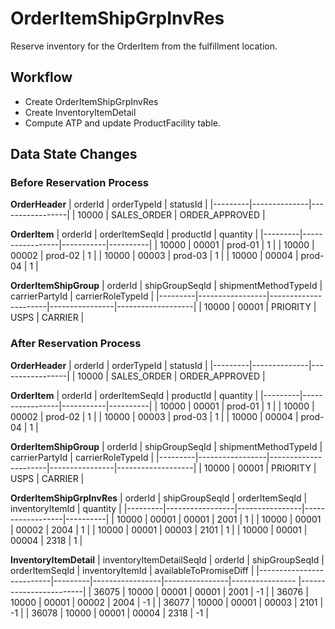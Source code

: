 # **OrderItemShipGrpInvRes**
Reserve inventory for the OrderItem from the fulfillment location. 

## Workflow
- Create OrderItemShipGrpInvRes
- Create InventoryItemDetail
- Compute ATP and update ProductFacility table. 

## Data State Changes

### Before Reservation Process

**OrderHeader**
| orderId | orderTypeId | statusId        |
|---------|--------------|-----------------|
| 10000   | SALES_ORDER  | ORDER_APPROVED  |

**OrderItem**
| orderId | orderItemSeqId | productId | quantity |
|---------|-----------------|-----------|----------|
| 10000   | 00001           | prod-01   | 1        |
| 10000   | 00002           | prod-02   | 1        |
| 10000   | 00003           | prod-03   | 1        |
| 10000   | 00004           | prod-04   | 1        |

**OrderItemShipGroup**
| orderId | shipGroupSeqId | shipmentMethodTypeId | carrierPartyId | carrierRoleTypeId |
|---------|-----------------|----------------------|----------------|-------------------|
| 10000   | 00001           | PRIORITY             | USPS           | CARRIER           |

### After Reservation Process

**OrderHeader**
| orderId | orderTypeId | statusId        |
|---------|--------------|-----------------|
| 10000   | SALES_ORDER  | ORDER_APPROVED  |

**OrderItem**
| orderId | orderItemSeqId | productId | quantity |
|---------|-----------------|-----------|----------|
| 10000   | 00001           | prod-01   | 1        |
| 10000   | 00002           | prod-02   | 1        |
| 10000   | 00003           | prod-03   | 1        |
| 10000   | 00004           | prod-04   | 1        |

**OrderItemShipGroup**
| orderId | shipGroupSeqId | shipmentMethodTypeId | carrierPartyId | carrierRoleTypeId |
|---------|-----------------|----------------------|----------------|-------------------|
| 10000   | 00001           | PRIORITY             | USPS           | CARRIER           |

**OrderItemShipGrpInvRes**
| orderId | shipGroupSeqId | orderItemSeqId | inventoryItemId | quantity |
|---------|-----------------|----------------|------------------|----------|
| 10000   | 00001           | 00001          | 2001             | 1        |
| 10000   | 00001           | 00002          | 2004             | 1        |
| 10000   | 00001           | 00003          | 2101             | 1        |
| 10000   | 00001           | 00004          | 2318             | 1        |

**InventoryItemDetail**
| inventoryItemDetailSeqId | orderId | shipGroupSeqId  | orderItemSeqId | inventoryItemId | availableToPromiseDiff |
|--------------------------|---------|-----------------|----------------|---------------- |------------------------|
| 36075                    | 10000   | 00001           | 00001          | 2001            | -1                     |
| 36076                    | 10000   | 00001           | 00002          | 2004            | -1                     |
| 36077                    | 10000   | 00001           | 00003          | 2101            | -1                     |
| 36078                    | 10000   | 00001           | 00004          | 2318            | -1                     |

